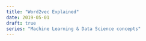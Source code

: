 ```yaml
---
title: "Word2vec Explained"
date: 2019-05-01
draft: true
series: "Machine Learning & Data Science concepts"
---
```



